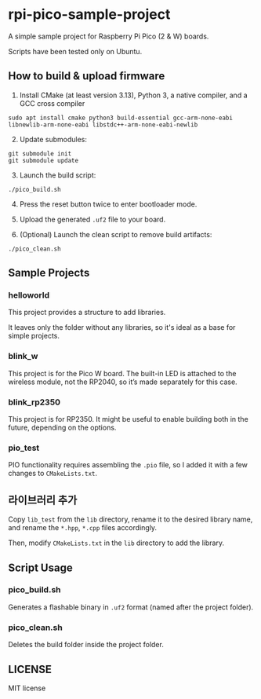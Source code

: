 # rpi-pico-sample-project

A simple sample project for Raspberry Pi Pico (2 & W) boards.

Scripts have been tested only on Ubuntu.

## How to build & upload firmware

1. Install CMake (at least version 3.13), Python 3, a native compiler, and a GCC cross compiler
```
sudo apt install cmake python3 build-essential gcc-arm-none-eabi libnewlib-arm-none-eabi libstdc++-arm-none-eabi-newlib
```
2. Update submodules:
```
git submodule init
git submodule update
```
3. Launch the build script:
```
./pico_build.sh
```
4. Press the reset button twice to enter bootloader mode.

5. Upload the generated `.uf2` file to your board.

6. (Optional) Launch the clean script to remove build artifacts:
```
./pico_clean.sh
```

## Sample Projects

### helloworld

This project provides a structure to add libraries.

It leaves only the folder without any libraries, so it's ideal as a base for simple projects.

### blink\_w

This project is for the Pico W board. The built-in LED is attached to the wireless module, not the RP2040, so it’s made separately for this case.

### blink\_rp2350

This project is for RP2350. It might be useful to enable building both in the future, depending on the options.

### pio\_test

PIO functionality requires assembling the `.pio` file, so I added it with a few changes to `CMakeLists.txt`.

## 라이브러리 추가

Copy `lib_test` from the `lib` directory, rename it to the desired library name, and rename the `*.hpp`, `*.cpp` files accordingly.

Then, modify `CMakeLists.txt` in the `lib` directory to add the library.

## Script Usage

### pico\_build.sh

Generates a flashable binary in `.uf2` format (named after the project folder).

### pico\_clean.sh

Deletes the build folder inside the project folder.

## LICENSE

MIT license